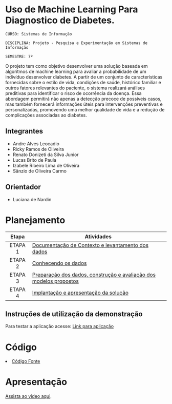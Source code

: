 # Uso de Machine Learning Para Diagnostico de Diabetes.

`CURSO: Sistemas de Informação`

`DISCIPLINA: Projeto - Pesquisa e Experimentação em Sistemas de Informação`

`SEMESTRE: 7º`

O projeto tem como objetivo desenvolver uma solução baseada em algoritmos de machine learning para avaliar a probabilidade de um indivíduo desenvolver diabetes. A partir de um conjunto de características fornecidas sobre o estilo de vida, condições de saúde, histórico familiar e outros fatores relevantes do paciente, o sistema realizará análises preditivas para identificar o risco de ocorrência da doença. Essa abordagem permitirá não apenas a detecção precoce de possíveis casos, mas também fornecerá informações úteis para intervenções preventivas e personalizadas, promovendo uma melhor qualidade de vida e a redução de complicações associadas ao diabetes.

## Integrantes

- Andre Alves Leocadio
- Ricky Ramos de Oliveira
- Renato Donizeti da Silva Junior
- Lucas Brito de Paula
- Izabele Ribeiro Lima de Oliveira
- Sânzio de Oliveira Carmo

## Orientador

- Luciana de Nardin

# Planejamento

| Etapa         | Atividades |
|  :----:   | ----------- |
| ETAPA 1         |[Documentação de Contexto e levantamento dos dados](docs/contexto.md) <br> |
| ETAPA 2         |[Conhecendo os dados](docs/conhecendo-dados.md) <br> |
| ETAPA 3         |[Preparação dos dados, construção e avaliação dos modelos propostos](docs/construindo-modelos.md) |
| ETAPA 4        |[Implantação e apresentação da solução](docs/implantação-apresentacao.md) <br>  |

## Instruções de utilização da demonstração

Para testar a aplicação acesse: [Link para aplicação](https://resonant-croissant-33254b.netlify.app/)

# Código

<li><a href="src/README.md"> Código Fonte</a></li>

# Apresentação

[Assista ao vídeo aqui](https://drive.google.com/file/d/1_AtAd2CNUHjQ2A_dXcsG3zslaOm76ls-/view?usp=sharing).

